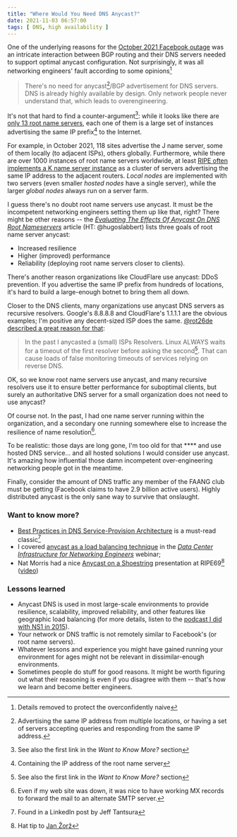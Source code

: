 ```yaml
---
title: "Where Would You Need DNS Anycast?"
date: 2021-11-03 06:57:00
tags: [ DNS, high availability ]
---
```

One of the underlying reasons for the [October 2021 Facebook outage](/2021/10/circular-dependencies-considered-harmful.html) was an intricate interaction between BGP routing and their DNS servers needed to support optimal anycast configuration. Not surprisingly, it was all networking engineers' fault according to some opinions[^1]

> ⁦‪There's no need for anycast[^2]/BGP advertisement for DNS servers. DNS is already highly available by design. Only network people never understand that, which leads to overengineering.

It's not that hard to find a counter-argument[^4]: while it looks like there are [only 13 root name servers](https://root-servers.org/), each one of them is a large set of instances advertising the same IP prefix[^3] to the Internet.
<!--more-->
[^1]: Details removed to protect the overconfidently naive

[^2]: Advertising the same IP address from multiple locations, or having a set of servers accepting queries and responding from the same IP address.

[^3]: Containing the IP address of the root name server

[^4]: See also the first link in the *Want to Know More?* section

For example, in October 2021, 118 sites advertise the J name server, some of them locally (to adjacent ISPs), others globally. Furthermore, while there are over 1000 instances of root name servers worldwide, at least [RIPE often implements a K name server instance](https://labs.ripe.net/author/romeo_zwart/new-architecture-model-for-k-root-local-instances/) as a cluster of servers advertising the same IP address to the adjacent routers. *Local nodes* are implemented with two servers (even smaller *hosted nodes* have a single server), while the larger *global nodes* always run on a server farm.

I guess there's no doubt root name servers use anycast. It must be the incompetent networking engineers setting them up like that, right? There might be other reasons -- the *[Evaluating The Effects Of Anycast On DNS Root Nameservers](https://www.ripe.net/publications/docs/ripe-393)* article (HT: @hugoslabbert) lists three goals of root name server anycast:

* Increased resilience
* Higher (improved) performance
* Reliability (deploying root name servers closer to clients).

There's another reason organizations like CloudFlare use anycast: DDoS prevention. If you advertise the same IP prefix from hundreds of locations, it's hard to build a large-enough botnet to bring them all down.

Closer to the DNS clients, many organizations use anycast DNS servers as recursive resolvers. Google's 8.8.8.8 and CloudFlare's 1.1.1.1 are the obvious examples; I'm positive any decent-sized ISP does the same. [@rot26de described a great reason for that](https://twitter.com/rot26de/status/1445850008444624907):

> In the past I anycasted a (small) ISPs Resolvers. Linux ALWAYS waits for a timeout of the first resolver before asking the second[^4]. That can cause loads of false monitoring timeouts of services relying on reverse DNS.

[^4]: Cisco IOS had the same behavior the last time I looked

OK, so we know root name servers use anycast, and many recursive resolvers use it to ensure better performance for suboptimal clients, but surely an authoritative DNS server for a small organization does not need to use anycast?

Of course not. In the past, I had one name server running within the organization, and a secondary one running somewhere else to increase the resilience of name resolution[^5]. 

To be realistic: those days are long gone, I'm too old for that **** and use hosted DNS service... and all hosted solutions I would consider use anycast. It's amazing how influential those damn incompetent over-engineering networking people got in the meantime.

Finally, consider the amount of DNS traffic any member of the FAANG club must be getting (Facebook claims to have 2.9 billion active users). Highly distributed anycast is the only sane way to survive that onslaught.

### Want to know more? 

* [Best Practices in DNS Service-Provision Architecture](https://meetings.icann.org/en/marrakech55/schedule/mon-tech/presentation-dns-service-provision-07mar16-en.pdf) is a must-read classic[^8]
* I covered [anycast as a load balancing technique](https://my.ipspace.net/bin/get/DC30/2.2.3.1%20-%20DNS%20and%20Anycast%20Load%20Balancing.mp4?doccode=DC30) in the _[Data Center Infrastructure for Networking Engineers](https://www.ipspace.net/Data_Center_Infrastructure_for_Networking_Engineers)_ webinar;
* Nat Morris had a nice [Anycast on a Shoestring](https://ripe69.ripe.net/wp-content/uploads/presentations/36-Anycast-on-a-shoe-string-RIPE69.pdf) presentation at RIPE69[^7] ([video](https://ripe69.ripe.net/archives/video/180/))

[^7]: Hat tip to [Jan Žorž](https://www.linkedin.com/in/janzorz/)

[^8]: Found in a LinkedIn post by Jeff Tantsura

### Lessons learned

* Anycast DNS is used in most large-scale environments to provide resilience, scalability, improved reliability, and other features like geographic load balancing (for more details, listen to the [podcast I did with NS1 in 2015](https://blog.ipspace.net/2015/04/nsone-data-driven-dns-on-software-gone.html)).
* Your network or DNS traffic is not remotely similar to Facebook's (or root name servers).
* Whatever lessons and experience you might have gained running your environment for ages might not be relevant in dissimilar-enough environments.
* Sometimes people do stuff for good reasons. It might be worth figuring out what their reasoning is even if you disagree with them -- that's how we learn and become better engineers.

[^5]: Even if my web site was down, it was nice to have working MX records to forward the mail to an alternate SMTP server.

